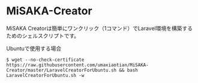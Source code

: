 # MiSAKA-Creator
MiSAKA Creatorは簡単にワンクリック（1コマンド）でLaravel環境を構築するためのシェルスクリプトです。

Ubuntuで使用する場合

```
$ wget --no-check-certificate https://raw.githubusercontent.com/umaxiaotian/MiSAKA-Creator/master/LaravelCreatorForUbuntu.sh && bash LaravelCreatorForUbuntu.sh -w
```
